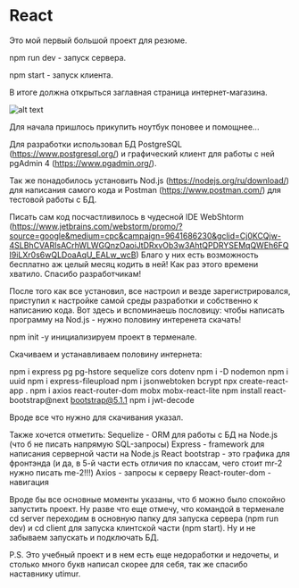 # React

Это мой первый большой проект для резюме.

npm run dev - запуск сервера.

npm start - запуск клиента.

В итоге должна открыться заглавная страница интернет-магазина.

![alt text](https://github.com/Peterblr/React/blob/master/StartPage.jpg)

Для начала пришлось прикупить ноутбук поновее и помощнее...

Для разработки использовал БД PostgreSQL (https://www.postgresql.org/) и графический клиент для работы с ней pgAdmin 4 (https://www.pgadmin.org/).

Так же понадобилось установить Nod.js (https://nodejs.org/ru/download/) для написания самого кода и Postman (https://www.postman.com/) для тестовой работы с БД.

Писать сам код посчастливилось в чудесной IDE WebShtorm (https://www.jetbrains.com/webstorm/promo/?source=google&medium=cpc&campaign=9641686230&gclid=Cj0KCQjw-4SLBhCVARIsACrhWLWGQnzOaoiJtDRxvOb3w3AhtQPDRYSEMqQWEh6FQI9iLXr0s6wQLDoaAqU_EALw_wcB)
Благо у них есть возможность бесплатно аж целый месяц кодить в ней! Как раз этого времени хватило. Спасибо разработчикам!

После того как все установил, все настроил и везде зарегистрировался, приступил к настройке самой среды разработки и собственно к написанию кода. Вот здесь и вспоминаешь пословицу: чтобы написать программу на Nod.js - нужно половину интеренета скачать!

npm init -y инициализируем проект в терменале.

Скачиваем и устанавливаем половину интернета: 

 npm i express pg pg-hstore sequelize cors dotenv
 npm i -D nodemon
 npm i uuid
 npm i express-fileupload
 npm i jsonwebtoken bcrypt
 npx create-react-app .
 npm i axios react-router-dom mobx mobx-react-lite
 npm install react-bootstrap@next bootstrap@5.1.1
 npm i jwt-decode
 
 Вроде все что нужно для скачивания указал.
 
 Также хочется отметить:
    Sequelize - ORM для работы с БД на Node.js (что б не писать напрямую SQL-запросы)
    Express - framework для написания серверной части на Node.js
    React bootstrap - это графика для фронтэнда (и да, в 5-й части есть отличия по классам, чего стоит mr-2 нужно писать me-2!!!)
    Axios - запросы к серверу
    React-router-dom - навигация
    
Вроде бы все основные моменты указаны, что б можно было спокойно запустить проект.
Ну разве что еще отмечу, что командой в терменале cd server переходим в основную папку для запуска сервера (npm run dev) и cd client для запуска клинтской части (npm start). Ну и не забываем запускать и подключать БД.

P.S. Это учебный проект и в нем есть еще недоработки и недочеты, и столько много букв написал скорее для себя, так же спасибо наставнику utimur.
